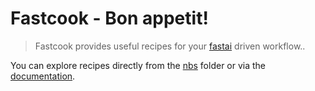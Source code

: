 # Fastcook - Bon appetit!
> Fastcook provides useful recipes for your [fastai](https://github.com/fastai/fastai2) driven workflow..


You can explore recipes directly from the [nbs](https://github.com/lgvaz/fastcook/tree/master/nbs) folder or via the [documentation](https://lgvaz.github.io/fastcook//).
